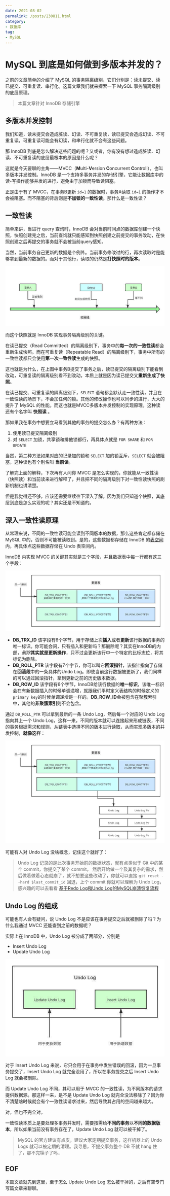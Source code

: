 ```yaml
---
date: 2021-08-02
permalink: /posts/230811.html
category:
- 数据库
tag:
- MySQL
---
```


# MySQL 到底是如何做到多版本并发的？

之前的文章简单的介绍了 MySQL 的事务隔离级别，它们分别是：读未提交、读已提交、可重复读、串行化。这篇文章我们就来探索一下 MySQL 事务隔离级别的底层原理。

> 本篇文章针对 InnoDB 存储引擎



## 多版本并发控制

我们知道，读未提交会造成脏读、幻读、不可重复读，读已提交会造成幻读、不可重复读，可重复读可能会有幻读，和串行化就不会有这些问题。

那 InnoDB 到底是怎么解决这些问题的呢？又或者，你有没有想过造成脏读、幻读、不可重复读的底层最根本的原因是什么呢？

这就是今天要聊的主角——MVCC（**M**ulti-**V**ersion **C**oncurrent **C**ontroll），也叫多版本并发控制。InnoDB 是一个支持多事务并发的存储引擎，它能让数据库中的读-写操作能够并发的进行，避免由于加锁而导致读阻塞。

正是由于有了 MVCC，在事务B更新 `id=1` 的数据时，事务A读取 `id=1` 的操作才不会被阻塞。而不阻塞的背后则是**不加锁的一致性读**。那什么是一致性读？



## 一致性读

简单来讲，当进行 query 查询时，InnoDB 会对当前时间点的数据库创建一个快照，快照创建完之后，当前查询就只能感知到快照创建之前提交的事务改动，在快照创建之后再提交的事务就不会被当前query感知。

当然，当前事务自己更新的数据是个例外。当前事务修改过的行，再次读取时是能够拿到最新的数据的。而对于其他行，读取的仍然是**打快照时的版本**。

![](/images/mysql/230811/consistant-read.jpeg)

而这个快照就是 InnoDB 实现事务隔离级别的关键。

在读已提交（Read Committed）的隔离级别下，事务中的**每一次的一致性读**都会重新生成快照。而在可重复读（Repeatable Read）的隔离级别下，事务中所有的一致性读都只会使用**第一次一致性读**生成的快照。

这也就是为什么，在上图中事务B提交了事务之后，读已提交的隔离级别下能看到改动，可重复读的隔离级别看不到改动，本质上就是因为读已提交又**重新生成了快照**。

在读已提交、可重复读的隔离级别下，`SELECT` 语句都会默认走一致性读，并且在一致性读的场景下，不会加任何的锁。其他的修改操作也可以同步的进行，大大的提升了 MySQL 的性能。而这也就是MVCC多版本并发控制的实现原理。这种读还有个名字叫 **快照读** 。



那如果我在事务中想要立马看到其他的事务的提交怎么办？有两种方法：

1. 使用读已提交隔离级别
2. 对 `SELECT` 加锁，共享锁和排他锁都行，再具体点就是 `FOR SHARE` 和 `FOR UPDATE`

当然，第二种方法如果对应的记录加的锁和 `SELECT` 加的锁互斥，`SELECT` 就会被阻塞，这种读也有个别名叫 **当前读**。



了解完上面的解释，下次再有人问你 MVCC 是怎么实现的，你就能从一致性读（快照读）和当前读来进行解释了，并且把不同的隔离级别下对一致性读快照的刷新机制也讲清楚。

但是我觉得还不够，应该还需要继续往下深入了解。因为我们只知道个快照，其底层到底是怎么实现的呢？其实还是不知道的。



## 深入一致性读原理

从常理来说，不同的一致性读可能会读到不同版本的数据，那么这些肯定都存储在 MySQL 中的，否则不可能被读取到。是的，这些数据都存储在 InnoDB 的[表空间](https://mp.weixin.qq.com/s/KVH---8XrkX-6_liVux2Xg)内，再具体点这些数据存储在 Undo 表空间内。

InnoDB 内实现 MVCC 的关键其实就是三个字段，并且数据表中每一行都有这三个字段：

![](/images/mysql/230811/three-key-in-a-row.jpeg)

- **DB_TRX_ID** 该字段有6个字节，用于存储上次**插入**或者**更新**该行数据的事务的唯一标识。你可能会问，只有插入和更新吗？那删除呢？其实在InnoDB的内部，*删除***其实就是更新操作**，只不过会更新该行中一个特定的比标志位，将其标记为删除。
- **DB_ROLL_PTR** 该字段有7个字节，你可以叫它**回滚指针**，该指针指向了存储在**回滚段**中的一条具体的Undo Log。即使当前这行数据被更新了，我们同样的可以通过回滚指针，拿到更新之前的历史版本数据。
- **DB_ROW_ID** 该字段有6个字节，InnoDB给该行数据的**唯一标识**，该唯一标识会在有新数据插入的时候单调递增，就跟我们平时定义表结构的时候定义的`primary key`的时候单调递增是一样的。**DB_ROW_ID**会被包含在聚簇索引中，其他的**非聚簇索引**则不会包含。



通过 `DB_ROLL_PTR` 可以拿到最新的一条 Undo Log，然后每一个对应的 Undo Log 指向其上一个 Undo Log，这样一来，不同的版本就可以连接起来形成链表，不同的事务根据需求和规则，从链表中选择不同的版本进行读取，从而实现多版本的并发控制，**就像这样**：

![](/images/mysql/230811/undo-log-ptr.jpeg)



可能有人对 Undo Log 没啥概念，记住这个就好了：

> Undo Log 记录的是此次事务开始前的数据状态，就有点类似于 Git 中的某个 commit，你提交了某个 commit， 然后开始做一个及其复杂的需求，然后做着做着心态就崩了，就不想要这些改动了，你就可以直接 `git reset --hard $last_commit_id` 回退，上个 commit 你就可以理解为 Undo Log，感兴趣的可以去看看 [基于Redo Log和Undo Log的MySQL崩溃恢复流程](https://mp.weixin.qq.com/s/sDhgznRSA5wWduvG156mBw)



## Undo Log 的组成

可能也有人会有疑问，说 Undo Log 不是应该在事务提交之后就被删除了吗？为什么我通过 MVCC 还能查到之前的数据呢？

实际上在 InnoDB 中，Undo Log 被分成了两部分，分别是

- Insert Undo Log
- Update Undo Log

![](/images/mysql/230811/composition-of-undo-log.jpeg)

对于 Insert Undo Log 来说，它只会用于在事务中发生错误的回滚，因为一旦事务提交了，Insert Undo Log 就完全没用了，所以在事务提交之后 Insert Undo Log 就会被删除。

而 Update Undo Log 不同，其可以用于 MVCC 的一致性读，为不同版本的请求提供数据源。那这样一来，是不是 Update Undo Log 就完全没法移除了？因为你不清楚啥时候就会有个一致性读请求过来，然后导致其占用的空间越来越大。

对，但也不完全对。

一致性读本质上是要处理多事务并发时，需要按需给**不同的事务**以**不同的数据版本**，所以如果当前没有事务存在了，Update Undo Log 就可以被干掉了。

> MySQL 的官方建议有点皮，建议大家定期提交事务，这样机器上的 Undo Logs 就可以被定期的清理。我寻思，不提交事务整个 DB 不就 hang 住了，那不完犊子了吗..





## EOF

本篇文章就先到这里，至于怎么 Update Undo Log 怎么被干掉的，之后有空专门写篇文章来聊聊。






